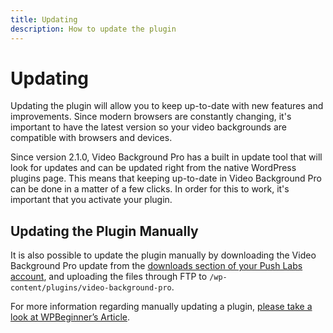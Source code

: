 ```yaml
---
title: Updating
description: How to update the plugin
---
```


# Updating

Updating the plugin will allow you to keep up-to-date with new features and improvements. Since modern browsers are constantly changing, it's important to have the latest version so your video backgrounds are compatible with browsers and devices.

Since version 2.1.0, Video Background Pro has a built in update tool that will look for updates and can be updated right from the native WordPress plugins page. This means that keeping up-to-date in Video Background Pro can be done in a matter of a few clicks. In order for this to work, it's important that you activate your plugin.

## Updating the Plugin Manually

It is also possible to update the plugin manually by downloading the Video Background Pro update from the [downloads section of your Push Labs account](https://pushlabs.co/my-account/my-api-downloads/), and uploading the files through FTP to `/wp-content/plugins/video-background-pro`.

For more information regarding manually updating a plugin, [please take a look at WPBeginner’s Article](http://www.wpbeginner.com/beginners-guide/how-to-manually-update-wordpress-plugins-via-ftp/).